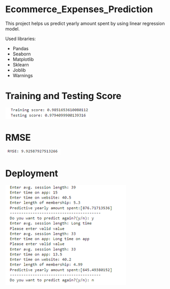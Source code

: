 # Ecommerce_Expenses_Prediction
This project helps us predict yearly amount spent by using linear regression model.

Used libraries:
- Pandas
- Seaborn
- Matplotlib
- Sklearn
- Joblib
- Warnings

# Training and Testing Score
<img src="Images/Scores.png" alt="Training and Testing Score">

# RMSE
<img src="Images/RMSE.png" alt="RMSE">

# Deployment
<img src="Images/Deployment.png" alt="Deployment">



